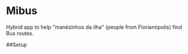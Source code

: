 # Mibus

Hybrid app to help "manézinhos da ilha" (people from Florianópolis) find Bus routes.

##Setup
